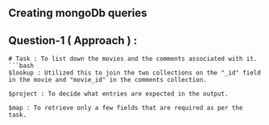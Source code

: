 ## Creating mongoDb queries 

## Question-1 ( Approach ) :
    # Task : To list down the movies and the comments associated with it.
    ```bash
    $lookup : Utilized this to join the two collections on the "_id" field in the movie and "movie_id" in the comments collection.

    $project : To decide what entries are expected in the output.

    $map : To retrieve only a few fields that are required as per the task.
